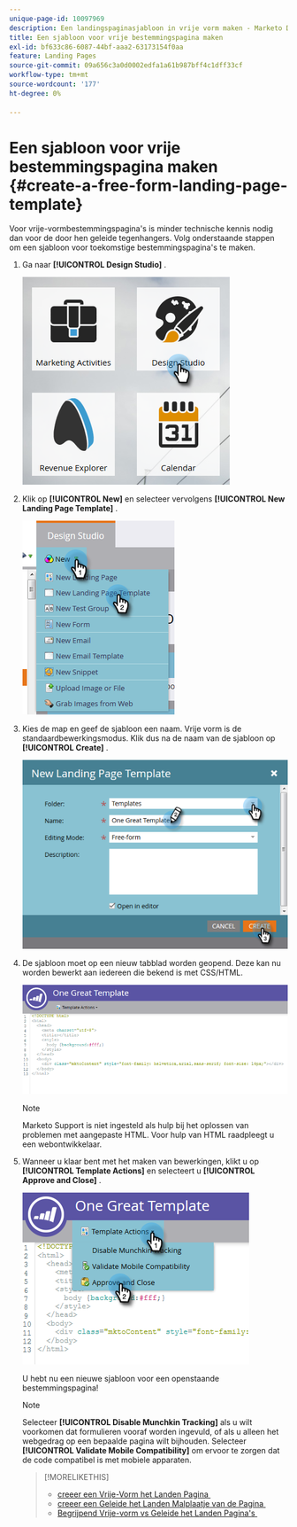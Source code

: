 ```yaml
---
unique-page-id: 10097969
description: Een landingspaginasjabloon in vrije vorm maken - Marketo Docs - Productdocumentatie
title: Een sjabloon voor vrije bestemmingspagina maken
exl-id: bf633c86-6087-44bf-aaa2-63173154f0aa
feature: Landing Pages
source-git-commit: 09a656c3a0d0002edfa1a61b987bff4c1dff33cf
workflow-type: tm+mt
source-wordcount: '177'
ht-degree: 0%

---
```


# Een sjabloon voor vrije bestemmingspagina maken {#create-a-free-form-landing-page-template}

Voor vrije-vormbestemmingspagina&#39;s is minder technische kennis nodig dan voor de door hen geleide tegenhangers. Volg onderstaande stappen om een sjabloon voor toekomstige bestemmingspagina&#39;s te maken.

1. Ga naar **[!UICONTROL Design Studio]** .

   ![](assets/one.png)

1. Klik op **[!UICONTROL New]** en selecteer vervolgens **[!UICONTROL New Landing Page Template]** .

   ![](assets/two.png)

1. Kies de map en geef de sjabloon een naam. Vrije vorm is de standaardbewerkingsmodus. Klik dus na de naam van de sjabloon op **[!UICONTROL Create]** .

   ![](assets/three.png)

1. De sjabloon moet op een nieuw tabblad worden geopend. Deze kan nu worden bewerkt aan iedereen die bekend is met CSS/HTML.

   ![](assets/four.png)

   >[!NOTE]
   >
   >Marketo Support is niet ingesteld als hulp bij het oplossen van problemen met aangepaste HTML. Voor hulp van HTML raadpleegt u een webontwikkelaar.

1. Wanneer u klaar bent met het maken van bewerkingen, klikt u op **[!UICONTROL Template Actions]** en selecteert u **[!UICONTROL Approve and Close]** .

   ![](assets/five.png)

   U hebt nu een nieuwe sjabloon voor een openstaande bestemmingspagina!

   >[!NOTE]
   >
   >Selecteer **[!UICONTROL Disable Munchkin Tracking]** als u wilt voorkomen dat formulieren vooraf worden ingevuld, of als u alleen het webgedrag op een bepaalde pagina wilt bijhouden.
   >Selecteer **[!UICONTROL Validate Mobile Compatibility]** om ervoor te zorgen dat de code compatibel is met mobiele apparaten.

   >[!MORELIKETHIS]
   >
   >* [&#x200B; creeer een Vrije-Vorm het Landen Pagina &#x200B;](/help/marketo/product-docs/demand-generation/landing-pages/free-form-landing-pages/create-a-free-form-landing-page.md)
   >* [&#x200B; creeer een Geleide het Landen Malplaatje van de Pagina &#x200B;](/help/marketo/product-docs/demand-generation/landing-pages/landing-page-templates/create-a-guided-landing-page-template.md)
   >* [&#x200B; Begrijpend Vrije-vorm vs Geleide het Landen Pagina&#39;s &#x200B;](/help/marketo/product-docs/demand-generation/landing-pages/understanding-landing-pages/understanding-free-form-vs-guided-landing-pages.md)
